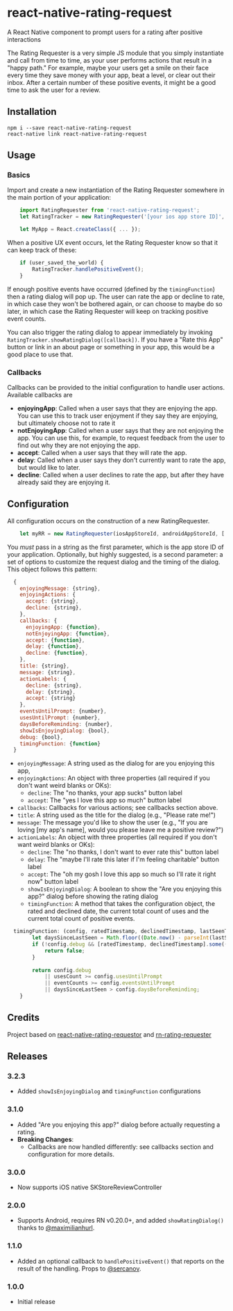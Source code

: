 # react-native-rating-request

A React Native component to prompt users for a rating after positive interactions

The Rating Requester is a very simple JS module that you simply instantiate and call from time to time, as your user performs actions that result in a "happy path." For example, maybe your users get a smile on their face every time they save money with your app, beat a level, or clear out their inbox. After a certain number of these positive events, it might be a good time to ask the user for a review.

## Installation

    npm i --save react-native-rating-request
    react-native link react-native-rating-request

## Usage

### Basics

Import and create a new instantiation of the Rating Requester somewhere in the main portion of your application:

````javascript
    import RatingRequester from 'react-native-rating-request';
    let RatingTracker = new RatingRequester('[your ios app store ID]', '[your android app store id]');

    let MyApp = React.createClass({ ... });
````
When a positive UX event occurs, let the Rating Requester know so that it can keep track of these:

````javascript
	if (user_saved_the_world) {
		RatingTracker.handlePositiveEvent();
	}
````
If enough positive events have occurred (defined by the `timingFunction`) then a rating dialog will pop up. The user can rate the app or decline to rate, in which case they won't be bothered again, or can choose to maybe do so later, in which case the Rating Requester will keep on tracking positive event counts.

You can also trigger the rating dialog to appear immediately by invoking `RatingTracker.showRatingDialog([callback])`. If you have a "Rate this App" button or link in an about page or something in your app, this would be a good place to use that.


### Callbacks

Callbacks can be provided to the initial configuration to handle user actions. Available callbacks are 


- **enjoyingApp**: Called when a user says that they are enjoying the app. You can use this to track user enjoyment if they say they are enjoying, but ultimately choose not to rate it
- **notEnjoyingApp**: Called when a user says that they are not enjoying the app. You can use this, for example, to request feedback from the user to find out why they are not enjoying the app.
- **accept**: Called when a user says that they will rate the app.
- **delay**: Called when a user says they don't currently want to rate the app, but would like to later.
- **decline**: Called when a user declines to rate the app, but after they have already said they are enjoying it.

## Configuration

All configuration occurs on the construction of a new RatingRequester.

````javascript
    let myRR = new RatingRequester(iosAppStoreId, androidAppStoreId, [ options ]);
````

You *must* pass in a string as the first parameter, which is the app store ID of your application. Optionally, but highly suggested, is a second parameter: a set of options to customize the request dialog and the timing of the dialog. This object follows this pattern:

````javascript
  {
    enjoyingMessage: {string},
    enjoyingActions: {
      accept: {string},
      decline: {string},
    },
    callbacks: {
      enjoyingApp: {function},
      notEnjoyingApp: {function},
      accept: {function},
      delay: {function},
      decline: {function},
    },
    title: {string},
    message: {string},
    actionLabels: {
      decline: {string},
      delay: {string},
      accept: {string}
    },
    eventsUntilPrompt: {number},
    usesUntilPrompt: {number},
    daysBeforeReminding: {number},
    showIsEnjoyingDialog: {bool},
    debug: {bool},
    timingFunction: {function}
  }
````

- `enjoyingMessage`: A string used as the dialog for are you enjoying this app,
- `enjoyingActions`: An object with three properties (all required if you don't want weird blanks or OKs):
  - `decline`: The "no thanks, your app sucks" button label
  - `accept`: The "yes I love this app so much" button label
- `callbacks`: Callbacks for various actions; see callbacks section above.
- `title`: A string used as the title for the dialog (e.g., "Please rate me!")
- `message`: The message you'd like to show the user (e.g., "If you are loving [my app's name], would you please leave me a positive review?")
- `actionLabels`: An object with three properties (all required if you don't want weird blanks or OKs):
  - `decline`: The "no thanks, I don't want to ever rate this" button label
  - `delay`: The "maybe I'll rate this later if I'm feeling charitable" button label
  - `accept`: The "oh my gosh I love this app so much so I'll rate it right now" button label
  - `showIsEnjoyingDialog`: A boolean to show the "Are you enjoying this app?" dialog before showing the rating dialog
  - `timingFunction`: A method that takes the configuration object, the rated and declined date, the current total count of uses and the current total count of positive events.


````javascript
  timingFunction: (config, ratedTimestamp, declinedTimestamp, lastSeenTimestamp, usesCount, eventCounts) => {
		let daysSinceLastSeen = Math.floor((Date.now() - parseInt(lastSeenTimestamp))/1000/60/60/24);
		if (!config.debug && [ratedTimestamp, declinedTimestamp].some((time) => time[1] !== null)) {
			return false;
		}
		
		return config.debug 
			|| usesCount >= config.usesUntilPrompt 
			|| eventCounts >= config.eventsUntilPrompt 
			|| daysSinceLastSeen > config.daysBeforeReminding;
	}
````

## Credits

Project based on
[react-native-rating-requestor](https://github.com/jlyman/react-native-rating-requestor)
and
[rn-rating-requester](https://github.com/rizzomichaelg/rn-rating-requester)

## Releases

### 3.2.3
- Added `showIsEnjoyingDialog` and `timingFunction` configurations

### 3.1.0
- Added "Are you enjoying this app?" dialog before actually requesting a rating.
- **Breaking Changes**:
  - Callbacks are now handled differently: see callbacks section and configuration for more details.

### 3.0.0
- Now supports iOS native SKStoreReviewController

### 2.0.0
- Supports Android, requires RN v0.20.0+, and added `showRatingDialog()` thanks to [@maximilianhurl](https://github.com/maximilianhurl).

### 1.1.0
- Added an optional callback to `handlePositiveEvent()` that reports on the result of the handling. Props to [@sercanov](https://github.com/sercanov).

### 1.0.0
- Initial release